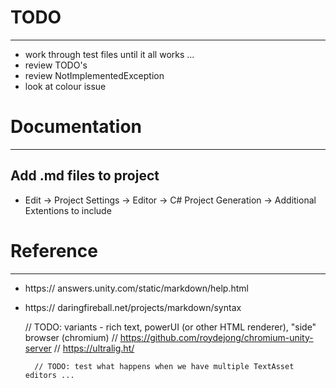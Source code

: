# TODO
------------------------------------------------------------------------------

* work through test files until it all works ...
* review TODO's
* review NotImplementedException
* look at colour issue

# Documentation
------------------------------------------------------------------------------

## Add .md files to project

* Edit -> Project Settings -> Editor -> C# Project Generation -> Additional Extentions to include



# Reference
------------------------------------------------------------------------------

* https:// answers.unity.com/static/markdown/help.html
* https:// daringfireball.net/projects/markdown/syntax


    // TODO: variants - rich text, powerUI (or other HTML renderer), "side" browser (chromium)
    //          https://github.com/roydejong/chromium-unity-server
    //          https://ultralig.ht/

        // TODO: test what happens when we have multiple TextAsset editors ...
